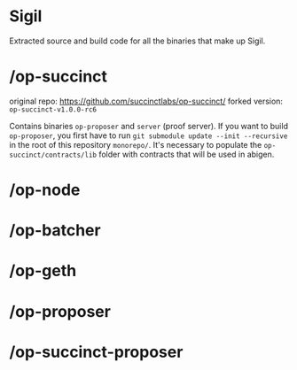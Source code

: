 # Sigil

Extracted source and build code for all the binaries that make up Sigil.

# /op-succinct

original repo: <https://github.com/succinctlabs/op-succinct/>
forked version: `op-succinct-v1.0.0-rc6`

Contains binaries `op-proposer` and `server` (proof server).  If you want to build
`op-proposer`, you first have to run `git submodule update --init --recursive` in
the root of this repository `monorepo/`.  It's necessary to populate the
`op-succinct/contracts/lib` folder with contracts that will be used in abigen.

# /op-node

# /op-batcher

# /op-geth

# /op-proposer

# /op-succinct-proposer
